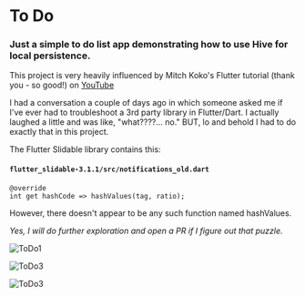 # To Do
### Just a simple to do list app demonstrating how to use **Hive** for local persistence.

This project is very heavily influenced by Mitch Koko's Flutter tutorial (thank you - so good!) on [YouTube](https://www.youtube.com/watch?v=HQ_ytw58tC4&t=6749s)

I had a conversation a couple of days ago in which someone asked me if I've ever had to troubleshoot a 3rd party library in Flutter/Dart. I actually laughed a little and was like, "what????... no." BUT, lo and behold I had to do exactly that in this project.



The Flutter Slidable library contains this:
#### **`flutter_slidable-3.1.1/src/notifications_old.dart`**

```
@override
int get hashCode => hashValues(tag, ratio); 
```

However, there doesn't appear to be any such function named hashValues.

*Yes, I will do further exploration and open a PR if I figure out that puzzle.*

![ToDo1](https://www.dropbox.com/scl/fi/bzpy6i9vju0gh9qymwrke/todo1.png?rlkey=k72yelnkl2hxl8y79jt4ic9p4&st=2kve4qy5&raw=1)


![ToDo3](https://www.dropbox.com/scl/fi/89gosxfpylldxjz6unr6x/todo3.png?rlkey=nbhfazfv3huk19j71i418zzj9&st=kp46p1ds&raw=1)

![ToDo3](https://www.dropbox.com/scl/fi/ukzfthuhdy8kobebnag2p/todo4.png?rlkey=t7aj1a7kbsh9lj190tnada251&st=el45cjq4&raw=1)